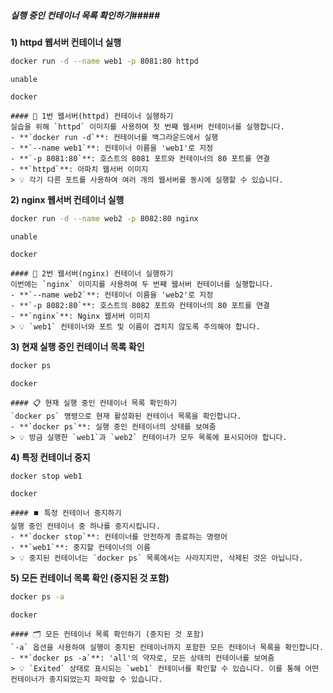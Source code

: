 ##### 실행 중인 컨테이너 목록 확인하기#####

**1) httpd 웹서버 컨테이너 실행**

```bash
docker run -d --name web1 -p 8081:80 httpd
```
```no-err-check
unable
```

```tech
docker
```
```desc
#### 🚀 1번 웹서버(httpd) 컨테이너 실행하기
실습을 위해 `httpd` 이미지를 사용하여 첫 번째 웹서버 컨테이너를 실행합니다.
- **`docker run -d`**: 컨테이너를 백그라운드에서 실행
- **`--name web1`**: 컨테이너 이름을 'web1'로 지정
- **`-p 8081:80`**: 호스트의 8081 포트와 컨테이너의 80 포트를 연결
- **`httpd`**: 아파치 웹서버 이미지
> 💡 각기 다른 포트를 사용하여 여러 개의 웹서버를 동시에 실행할 수 있습니다.
```

**2) nginx 웹서버 컨테이너 실행**

```bash
docker run -d --name web2 -p 8082:80 nginx
```
```no-err-check
unable
```

```tech
docker
```
```desc
#### 🚀 2번 웹서버(nginx) 컨테이너 실행하기
이번에는 `nginx` 이미지를 사용하여 두 번째 웹서버 컨테이너를 실행합니다.
- **`--name web2`**: 컨테이너 이름을 'web2'로 지정
- **`-p 8082:80`**: 호스트의 8082 포트와 컨테이너의 80 포트를 연결
- **`nginx`**: Nginx 웹서버 이미지
> 💡 `web1` 컨테이너와 포트 및 이름이 겹치지 않도록 주의해야 합니다.
```

**3) 현재 실행 중인 컨테이너 목록 확인**

```bash
docker ps
```

```tech
docker
```
```desc
#### 📋 현재 실행 중인 컨테이너 목록 확인하기
`docker ps` 명령으로 현재 활성화된 컨테이너 목록을 확인합니다.
- **`docker ps`**: 실행 중인 컨테이너의 상태를 보여줌
> 💡 방금 실행한 `web1`과 `web2` 컨테이너가 모두 목록에 표시되어야 합니다.
```

**4) 특정 컨테이너 중지**

```bash
docker stop web1
```

```tech
docker
```
```desc
#### ⏹️ 특정 컨테이너 중지하기
실행 중인 컨테이너 중 하나를 중지시킵니다.
- **`docker stop`**: 컨테이너를 안전하게 종료하는 명령어
- **`web1`**: 중지할 컨테이너의 이름
> 💡 중지된 컨테이너는 `docker ps` 목록에서는 사라지지만, 삭제된 것은 아닙니다.
```

**5) 모든 컨테이너 목록 확인 (중지된 것 포함)**

```bash
docker ps -a
```

```tech
docker
```
```desc
#### 🗂️ 모든 컨테이너 목록 확인하기 (중지된 것 포함)
`-a` 옵션을 사용하여 실행이 중지된 컨테이너까지 포함한 모든 컨테이너 목록을 확인합니다.
- **`docker ps -a`**: 'all'의 약자로, 모든 상태의 컨테이너를 보여줌
> 💡 `Exited` 상태로 표시되는 `web1` 컨테이너를 확인할 수 있습니다. 이를 통해 어떤 컨테이너가 중지되었는지 파악할 수 있습니다.
```
